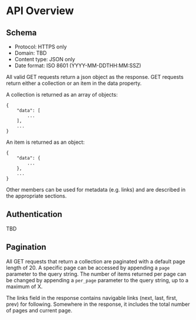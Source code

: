 # API Overview

## Schema

- Protocol: HTTPS only
- Domain: TBD
- Content type: JSON only
- Date format: ISO 8601 (YYYY-MM-DDTHH:MM:SSZ)

All valid GET requests return a json object as the response. GET requests return either a collection or an item in the data property. 

A collection is returned as an array of objects:

```
{
    "data": [
        ...
    ],
    ...
}
```

An item is returned as an object:

```
{
    "data": {
        ...
    },
    ...
}
```

Other members can be used for metadata (e.g. links) and are described in the appropriate sections.

## Authentication

TBD

## Pagination

All GET requests that return a collection are paginated with a default page length of 20. A specific page can be accessed by appending a `page` parameter to the query string. The number of items returned per page can be changed by appending a `per_page` parameter to the query string, up to a maximum of X.

The links field in the response contains navigable links (next, last, first, prev) for following. Somewhere in the response, it includes the total number of pages and current page.

